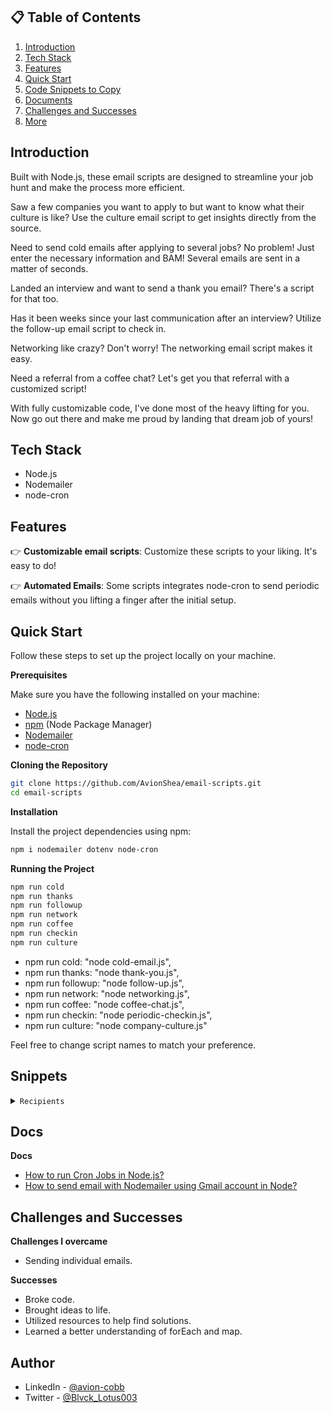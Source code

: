 ## 📋 <a name="table">Table of Contents</a>

1. [Introduction](#introduction)
2. [Tech Stack](#tech-stack)
3. [Features](#features)
4. [Quick Start](#quick-start)
5. [Code Snippets to Copy](#snippets)
6. [Documents](#links)
7. [Challenges and Successes](#challengesAndSuccesses)
8. [More](#more)

## <a name="introduction">Introduction</a>

<p>Built with Node.js, these email scripts are designed to streamline your job hunt and make the process more efficient.</p>

<p>Saw a few companies you want to apply to but want to know what their culture is like? Use the culture email script to get insights directly from the source.</p>

<p>Need to send cold emails after applying to several jobs? No problem! Just enter the necessary information and BAM! Several emails are sent in a matter of seconds.</p>

<p>Landed an interview and want to send a thank you email? There's a script for that too.</p>

<p>Has it been weeks since your last communication after an interview? Utilize the follow-up email script to check in.</p>

<p>Networking like crazy? Don't worry! The networking email script makes it easy.</p>

<p>Need a referral from a coffee chat? Let's get you that referral with a customized script!</p>

<p>With fully customizable code, I've done most of the heavy lifting for you. Now go out there and make me proud by landing that dream job of yours!</p>

## <a name="tech-stack">Tech Stack</a>

- Node.js
- Nodemailer
- node-cron

## <a name="features">Features</a>

👉 **Customizable email scripts**: Customize these scripts to your liking. It's easy to do!

👉 **Automated Emails**: Some scripts integrates node-cron to send periodic emails without you lifting a finger after the initial setup.

## <a name="quick-start">Quick Start</a>

Follow these steps to set up the project locally on your machine.

**Prerequisites**

Make sure you have the following installed on your machine:

- [Node.js](https://nodejs.org/en)
- [npm](https://www.npmjs.com/) (Node Package Manager)
- [Nodemailer](https://nodemailer.com/)
- [node-cron](https://www.npmjs.com/package/node-cron)

**Cloning the Repository**

```bash
git clone https://github.com/AvionShea/email-scripts.git
cd email-scripts
```

**Installation**

Install the project dependencies using npm:

```bash
npm i nodemailer dotenv node-cron
```

**Running the Project**

```bash
npm run cold
npm run thanks
npm run followup
npm run network
npm run coffee
npm run checkin
npm run culture
```

- npm run cold: "node cold-email.js",
- npm run thanks: "node thank-you.js",
- npm run followup: "node follow-up.js",
- npm run network: "node networking.js",
- npm run coffee: "node coffee-chat.js",
- npm run checkin: "node periodic-checkin.js",
- npm run culture: "node company-culture.js"

Feel free to change script names to match your preference.

## <a name="snippets">Snippets</a>

<details>
<summary><code>Recipients</code></summary>

```javascript
const recipients = [
  {
    hiringManagerName: "Jane Doe",
    hiringManagerEmail: "fakeEmail@server.com",
    positionJobTitle: "Software Engineer I",
    postingLink: "https://www.github.careers/careers-home/jobs/3041?lang=en-us",
    postingId: "Req ID: 3041",
    companyName: "GitHub",
    companyMissionValuesOrRecentProjects:
      "your values of customer-obsessed, ship to learn, growth mindset, own the outcome, better together, and diverse and inclusive",
  },
  {
    hiringManagerName: "Bobby Ricky",
    hiringManagerEmail: "fakeEmail2@server.com",
    positionJobTitle: "Software Engineer, Search",
    postingLink:
      "https://www.google.com/about/careers/applications/jobs/results/136201984171483846-software-engineer-search",
    postingId: "Req ID: 2024",
    companyName: "Google",
    companyMissionValuesOrRecentProjects:
      "your mission to organize the world's information and make it universally accessible and useful",
  },
];
```

</details>

## <a name="links">Docs</a>

**Docs**

- [How to run Cron Jobs in Node.js?](https://www.geeksforgeeks.org/how-to-run-cron-jobs-in-node-js/amp/)
- [How to send email with Nodemailer using Gmail account in Node?](https://www.geeksforgeeks.org/how-to-send-email-with-nodemailer-using-gmail-account-in-node-js/amp/)

## <a name="challengesAndSuccesses">Challenges and Successes</a>

**Challenges I overcame**

- Sending individual emails.

**Successes**

- Broke code.
- Brought ideas to life.
- Utilized resources to help find solutions.
- Learned a better understanding of forEach and map.

## <a name="more">Author</a>

- LinkedIn - [@avion-cobb](https://www.linkedin.com/in/avion-cobb/)
- Twitter - [@Blvck_Lotus003](https://twitter.com/Blvck_Lotus003)
